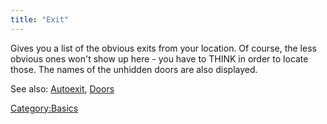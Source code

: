 ```yaml
---
title: "Exit"
---
```


Gives you a list of the obvious exits from your location. Of course, the
less obvious ones won't show up here - you have to THINK in order to
locate those. The names of the unhidden doors are also displayed.

See also: [Autoexit](Autoexit "wikilink"), [Doors](Doors "wikilink")

[Category:Basics](Category:Basics "wikilink")